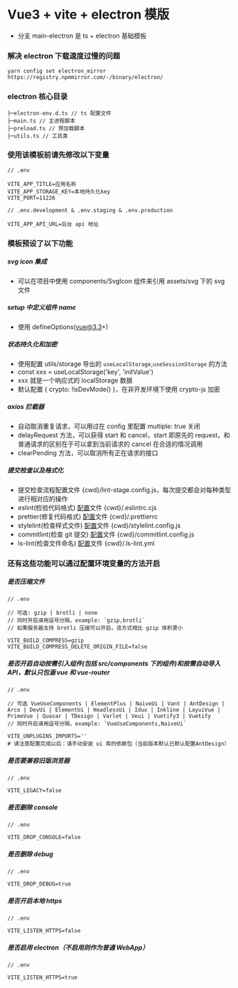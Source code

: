 # Vue3 + vite + electron 模版

-   分支 main-electron 是 ts + electron 基础模板

### 解决 electron 下载速度过慢的问题

```
yarn config set electron_mirror https://registry.npmmirror.com/-/binary/electron/
```

### electron 核心目录

```
├─electron-env.d.ts // ts 配置⽂件
├─main.ts // 主进程脚本
├─preload.ts // 预加载脚本
├─utils.ts // ⼯具类
```

### 使用该模板前请先修改以下变量

```
// .env

VITE_APP_TITLE=应用名称
VITE_APP_STORAGE_KEY=本地持久化key
VITE_PORT=11226
```

```
// .env.development & .env.staging & .env.production

VITE_APP_API_URL=后台 api 地址
```

### 模板预设了以下功能

##### svg icon 集成

-   可以在项目中使用 components/SvgIcon 组件来引用 assets/svg 下的 svg 文件

##### setup 中定义组件 name

-   使用 defineOptions(vue@3.3+)

##### 状态持久化和加密

-   使用配置 utils/storage 导出的 `useLocalStorage`,`useSessionStorage` 的方法
-   const xxx = useLocalStorage('key', 'initValue')
-   xxx 就是一个响应式的 localStorage 数据
-   默认配置 { crypto: !isDevMode() }，在非开发环境下使用 crypto-js 加密

##### axios 拦截器

-   自动取消重复请求，可以用过在 config 里配置 multiple: true 关闭
-   delayRequest 方法，可以获得 start 和 cancel，start 即原先的 request，和普通请求的区别在于可以拿到当前请求的 cancel 在合适的情况调用
-   clearPending 方法，可以取消所有正在请求的接口

##### 提交检查以及格式化

-   提交检查流程配置文件 {cwd}/lint-stage.config.js，每次提交都会对每种类型进行相对应的操作
-   eslint(检验代码格式) [配置](https://eslint.org/docs/latest/user-guide/configuring/)文件 {cwd}/.eslintrc.cjs
-   prettier(修复代码格式) [配置](https://prettier.io/docs/en/configuration.html)文件 {cwd}/.prettierrc
-   stylelint(检查样式文件) [配置](https://stylelint.io/user-guide/configure/)文件 {cwd}/stylelint.config.js
-   commitlint(检查 git 提交) [配置](https://commitlint.js.org/#/reference-configuration)文件 {cwd}/commitlint.config.js
-   ls-lint(检查文件命名) [配置](https://ls-lint.org/1.x/configuration/the-rules.html)文件 {cwd}/.ls-lint.yml

### 还有这些功能可以通过配置环境变量的方法开启

##### 是否压缩文件

```
// .env

// 可选: gzip | brotli | none
// 同时开启请用逗号分隔，example: `gzip,brotli`
// 如果服务器支持 brotli 压缩可以开启，该方式相比 gzip 体积更小

VITE_BUILD_COMPRESS=gzip
VITE_BUILD_COMPRESS_DELETE_ORIGIN_FILE=false
```

##### 是否开启自动按需引入组件(包括 src/components 下的组件)和按需自动导入 API，默认只包涵 vue 和 vue-router

```
// .env

// 可选 VueUseComponents | ElementPlus | NaiveUi | Vant | AntDesign | Arco | DevUi | ElementUi | HeadlessUi | Idux | Inkline | LayuiVue | PrimeVue | Quasar | TDesign | Varlet | Veui | Vuetify3 | Vuetify
// 同时开启请用逗号分隔，example: `VueUseComponents,NaiveUi`

VITE_UNPLUGINS_IMPORTS=''
# 请注意配置完成以后：请手动安装 ui 库的依赖包（当前版本默认已默认配置AntDesign）
```

##### 是否要兼容旧版浏览器

```
// .env

VITE_LEGACY=false
```

##### 是否删除 console

```
// .env

VITE_DROP_CONSOLE=false
```

##### 是否删除 debug

```
// .env

VITE_DROP_DEBUG=true
```

##### 是否开启本地 https

```
// .env

VITE_LISTEN_HTTPS=false
```

##### 是否启用 electron（不启用则作为普通 WebApp）

```
// .env

VITE_LISTEN_HTTPS=true
```
